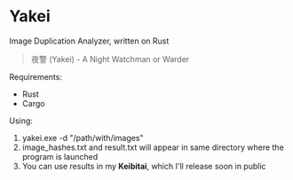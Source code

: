# Yakei
Image Duplication Analyzer, written on Rust

>夜警 (Yakei) - A Night Watchman or Warder

Requirements:
- Rust
- Cargo

Using:
1. yakei.exe -d "/path/with/images"
2. image_hashes.txt and result.txt will appear in same directory where the program is launched
3. You can use results in my **Keibitai**, which I'll release soon in public

